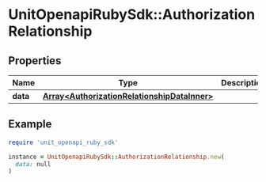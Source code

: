 # UnitOpenapiRubySdk::AuthorizationRelationship

## Properties

| Name | Type | Description | Notes |
| ---- | ---- | ----------- | ----- |
| **data** | [**Array&lt;AuthorizationRelationshipDataInner&gt;**](AuthorizationRelationshipDataInner.md) |  | [optional] |

## Example

```ruby
require 'unit_openapi_ruby_sdk'

instance = UnitOpenapiRubySdk::AuthorizationRelationship.new(
  data: null
)
```

